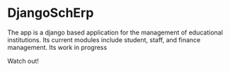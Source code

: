 # DjangoSchErp
The app is a django based application for the management of educational institutions.
Its current modules include student, staff, and finance management.
Its work in progress

Watch out!
